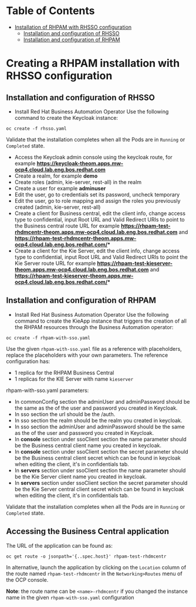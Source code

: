 # Table of Contents
* [Installation of RHPAM with RHSSO configuration](#creating-a-rhpam-installation-with-rhsso-configuration)
    * [Installation and configuration of RHSSO](#installation-and-configuration-of-rhsso)
    * [Installation and configuration of RHPAM](#installation-and-configuration-of-rhpam)

# Creating a RHPAM installation with RHSSO configuration

## Installation and configuration of RHSSO
* Install Red Hat Business Automation Operator
  Use the following command to create the Keycloak instance:
```shell
oc create -f rhsso.yaml
```

Validate that the installation completes when all the Pods are in `Running` or `Completed` state.

* Access the Keycloak admin console using the keycloak route, for example **https://keycloak-theom.apps.mw-ocp4.cloud.lab.eng.bos.redhat.com**
* Create a realm, for example **demo**
* Create roles (admin, kie-server, rest-all) in the realm
* Create a user for example **adminuser**
* Edit the user, go to credentials set its password, uncheck temporary   
* Edit the user, go to role mapping and assign the roles you previously created (admin, kie-server, rest-all)
* Create a client for Business central, edit the client info, change access type to confidential, input Root URL and Valid Redirect URIs to point to the Business central route URL for example **https://rhpam-test-rhdmcentr-theom.apps.mw-ocp4.cloud.lab.eng.bos.redhat.com** and __https://rhpam-test-rhdmcentr-theom.apps.mw-ocp4.cloud.lab.eng.bos.redhat.com/*__
* Create a client for the Kie Server, edit the client info, change access type to confidential, input Root URL and Valid Redirect URIs to point the Kie Server route URL for example **https://rhpam-test-kieserver-theom.apps.mw-ocp4.cloud.lab.eng.bos.redhat.com** and __https://rhpam-test-kieserver-theom.apps.mw-ocp4.cloud.lab.eng.bos.redhat.com/*__

## Installation and configuration of RHPAM
* Install Red Hat Business Automation Operator
Use the following command to create the KieApp instance that triggers the creation of all the RHPAM resources through the
Business Automation operator:
```shell
oc create -f rhpam-with-sso.yaml
```
Use the given `rhpam-with-sso.yaml` file as a reference with placeholders, replace the placeholders with your own parameters.
The reference configuration has:
* 1 replica for the RHPAM Business Central
* 1 replicas for the KIE Server with name `kieserver`

rhpam-with-sso.yaml parameters:

* In commonConfig section the adminUser and adminPassword should be the same as the of the user and password you created in Keycloak.
* In sso section the url should be the <keycloak route name>/auth.
* In sso section the realm should be the realm you created in keycloak.
* In sso section the adminUser and adminPassword should be the same as the of the user and password you created in Keycloak.
* In **console** section under ssoClient section the name parameter should be the Business central client name you created in keycloak.
* In **console** section under ssoClient section the secret parameter should be the Business central client secret which can be found in keycloak when editing the client, it's in confidentials tab.
* In **servers** section under ssoClient section the name parameter should be the Kie Server client name you created in keycloak.
* In **servers** section under ssoClient section the secret parameter should be the Kie Server central client secret which can be found in keycloak when editing the client, it's in confidentials tab.

Validate that the installation completes when all the Pods are in `Running` or `Completed` state.

## Accessing the Business Central application
The URL of the application can be found as:
```shell
oc get route -o jsonpath='{..spec.host}' rhpam-test-rhdmcentr
```
In alternative, launch the application by clicking on the `Location` column of the route named
`rhpam-test-rhdmcentr` in the `Networking>Routes` menu of the OCP console.

**Note**: the route name can be `<name>-rhdmcentr` if you changed the instance name in the given
`rhpam-with-sso.yaml` configuration
